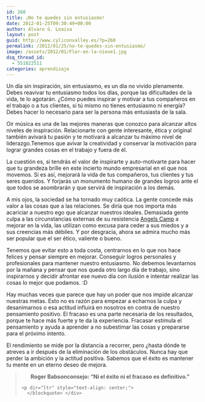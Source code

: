 ```yaml
---
id: 260
title: ¡No te quedes sin entusiasmo!
date: 2012-01-25T09:30:49+00:00
author: Alvaro G. Loaisa
layout: post
guid: http://www.cyliconvalley.es/?p=260
permalink: /2012/01/25/no-te-quedes-sin-entusiasmo/
image: /assets/2012/01/Flor-en-la-nieve1.jpg
dsq_thread_id:
  - 551822511
categories: aprendizaje
---
```

<div>
  <p>
    Un día sin inspiración, sin entusiasmo, es un día no vivido plenamente. Debes reavivar tu entusiasmo todos los días, porque las dificultades de la vida, te lo agotarán. ¿Cómo puedes inspirar y motivar a tus compañeros en el trabajo o a tus clientes, si tú mismo no tienes entusiasmo ni energía? Debes hacer lo necesario para ser la persona más entusiasta de la sala.
  </p>
  
  <p>
    Oir música es una de las mejores maneras que conozco para alcanzar altos niveles de inspiración. Relacionarte con gente interesante, ética y original también avivará tu pasión y te motivará a alcanzar tu máximo nivel de liderazgo.Tenemos que avivar la creatividad y conservar la motivación para lograr grandes cosas en el trabajo y fuera de él.
  </p>
  
  <p>
    La cuestión es, si tendrás el valor de inspirarte y auto-motivarte para hacer que tu grandeza brille en este incierto mundo empresarial en el que nos movemos. Si es así, mejorará la vida de tus compañeros, tus clientes y tus seres queridos. Y forjarás un monumento humano de grandes logros ante el que todos se asombrarán y que servirá de inspiración a los demás.
  </p>
  
  <p>
    A mis ojos, la sociedad se ha tornado muy caótica. La gente concede más valor a las cosas que a las relaciones. Se diría que nos importa más acariciar a nuestro ego que alcanzar nuestros ideales. Demasiada gente culpa a las circunstancias externas de su resistencia <a href="http://www.angelscamp.org/">Angels Camp</a> a mejorar en la vida, las utilizan como excusa para ceder a sus miedos y a sus creencias más débiles. Y por desgracia, ahora se admira mucho más ser popular que el ser ético, valiente o bueno.
  </p>
  
  <p>
    Tenemos que evitar esto a toda costa, centrarnos en lo que nos hace felices y pensar siempre en mejorar. Conseguir logros personales y profesionales para mantener nuestro entusiasmo. No debemos levantarnos por la mañana y pensar que nos queda otro largo día de trabajo, sino inspirarnos y decidir afrontar ese nuevo día con ilusión e intentar realizar las cosas lo mejor que podamos. :D
  </p>
  
  <p>
    Hay muchas veces que parece que hay un poder que nos impide alcanzar nuestras metas. Esto no es razón para empezar a echarnos la culpa y desanimarnos o esa actitud influirá en nosotros en contra de nuestro pensamiento positivo. El fracaso es una parte necesaria de los resultados, porque te hace más fuerte y te da la experiencia. Fracasar estimula el pensamiento y ayuda a aprender a no subestimar las cosas y prepararse para el próximo intento.
  </p>
  
  <p>
    El rendimiento se mide por la distancia a recorrer, pero ¿hasta dónde te atreves a ir después de la eliminación de los obstáculos. Nunca hay que perder la ambición y la actitud positiva. Sabemos que el éxito es mantener tu mente en un eterno deseo de mejora.
  </p>
  
  <blockquote>
    <p dir="ltr" style="text-align: center;">
      <strong>Roger Babsonconsejo: &#8220;Ni el éxito ni el fracaso es definitivo.&#8221;</strong>
    </p>
    
    <p dir="ltr" style="text-align: center;">
      </blockquote> </div>